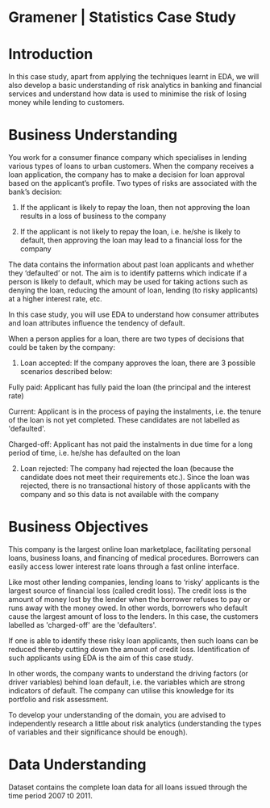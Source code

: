 # Gramener | Statistics Case Study

# Introduction

In this case study, apart from applying the techniques learnt in EDA, we will also develop a basic understanding of risk analytics in banking and financial services and understand how data is used to minimise the risk of losing money while lending to customers.

# Business Understanding

You work for a consumer finance company which specialises in lending various types of loans to urban customers. When the company receives a loan application, the company has to make a decision for loan approval based on the applicant’s profile. Two types of risks are associated with the bank’s decision:

1. If the applicant is likely to repay the loan, then not approving the loan results in a loss of business to the company

2. If the applicant is not likely to repay the loan, i.e. he/she is likely to default, then approving the loan may lead to a financial loss for the company

The data contains the information about past loan applicants and whether they ‘defaulted’ or not. The aim is to identify patterns which indicate if a person is likely to default, which may be used for taking actions such as denying the loan, reducing the amount of loan, lending (to risky applicants) at a higher interest rate, etc.

In this case study, you will use EDA to understand how consumer attributes and loan attributes influence the tendency of default.

When a person applies for a loan, there are two types of decisions that could be taken by the company:

1. Loan accepted: If the company approves the loan, there are 3 possible scenarios described below:

  Fully paid: Applicant has fully paid the loan (the principal and the interest rate)

  Current: Applicant is in the process of paying the instalments, i.e. the tenure of the loan is not yet completed. These candidates are not labelled as 'defaulted'.

  Charged-off: Applicant has not paid the instalments in due time for a long period of time, i.e. he/she has defaulted on the loan 

2. Loan rejected: The company had rejected the loan (because the candidate does not meet their requirements etc.). Since the loan was rejected, there is no transactional history of those applicants with the company and so this data is not available with the company

# Business Objectives

This company is the largest online loan marketplace, facilitating personal loans, business loans, and financing of medical procedures. Borrowers can easily access lower interest rate loans through a fast online interface. 

Like most other lending companies, lending loans to ‘risky’ applicants is the largest source of financial loss (called credit loss). The credit loss is the amount of money lost by the lender when the borrower refuses to pay or runs away with the money owed. In other words, borrowers who default cause the largest amount of loss to the lenders. In this case, the customers labelled as 'charged-off' are the 'defaulters'. 

If one is able to identify these risky loan applicants, then such loans can be reduced thereby cutting down the amount of credit loss. Identification of such applicants using EDA is the aim of this case study.

In other words, the company wants to understand the driving factors (or driver variables) behind loan default, i.e. the variables which are strong indicators of default.  The company can utilise this knowledge for its portfolio and risk assessment. 

To develop your understanding of the domain, you are advised to independently research a little about risk analytics (understanding the types of variables and their significance should be enough).

# Data Understanding
 
Dataset contains the complete loan data for all loans issued through the time period 2007 t0 2011.
